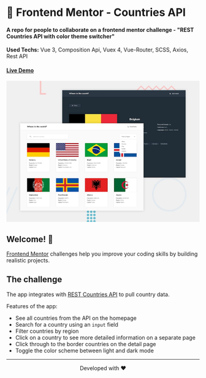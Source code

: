 # 🚀 Frontend Mentor - Countries API 

#### A repo for people to collaborate on a frontend mentor challenge - "REST Countries API with color theme switcher"
<strong>Used Techs:</strong> Vue 3, Composition Api, Vuex 4, Vue-Router, SCSS, Axios, Rest API
#### [Live Demo](https://frontend-mentor-countries-api.vercel.app/)


![Design preview for the REST Countries API with color theme switcher coding challenge](./design/desktop-preview.jpg)

## Welcome! 👋
[Frontend Mentor](https://www.frontendmentor.io) challenges help you improve your coding skills by building realistic projects.

## The challenge

The app integrates with [REST Countries API](https://restcountries.eu) to pull country data.

Features of the app:

- See all countries from the API on the homepage
- Search for a country using an `input` field
- Filter countries by region
- Click on a country to see more detailed information on a separate page
- Click through to the border countries on the detail page
- Toggle the color scheme between light and dark mode

<hr/>
<p align="center">
Developed with ❤️
</p>
